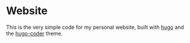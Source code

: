 # Website

This is the very simple code for my personal website, built with [hugo](https://gohugo.io/) and the [hugo-coder](https://github.com/luizdepra/hugo-coder) theme.